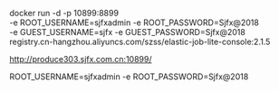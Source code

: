 docker run -d -p 10899:8899 \
-e ROOT_USERNAME=sjfxadmin -e ROOT_PASSWORD=Sjfx@2018 \
-e GUEST_USERNAME=sjfx -e GUEST_PASSWORD=Sjfx@2018 \
registry.cn-hangzhou.aliyuncs.com/szss/elastic-job-lite-console:2.1.5

http://produce303.sjfx.com.cn:10899/

ROOT_USERNAME=sjfxadmin -e ROOT_PASSWORD=Sjfx@2018
